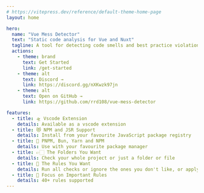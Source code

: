 ```yaml
---
# https://vitepress.dev/reference/default-theme-home-page
layout: home

hero:
  name: "Vue Mess Detector"
  text: "Static code analysis for Vue and Nuxt"
  tagline: A tool for detecting code smells and best practice violations in Vue and Nuxt projects.
  actions:
    - theme: brand
      text: Get Started
      link: /get-started
    - theme: alt
      text: Discord →
      link: https://discord.gg/nXKwzk97jn
    - theme: alt
      text: Open on GitHub →
      link: https://github.com/rrd108/vue-mess-detector

features:
  - title: 🛸 Vscode Extension
    details: Available as a vscode extension
  - title: 😻 NPM and JSR Support
    details: Install from your favourite JavaScript package registry
  - title: 🤖 PNPM, Bun, Yarn and NPM
    details: Use with your favourite package manager
  - title: 👉🏻 The Folders You Want
    details: Check your whole project or just a folder or file
  - title: 🧲 The Rules You Want
    details: Run all checks or ignore the ones you don't like, or apply only the ones you want
  - title: 🔩 Focus on Important Rules
    details: 40+ rules supported
---
```


<span id="morphBlur"></span>

<Contributors />
